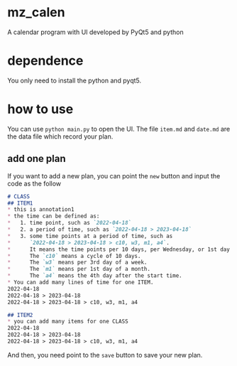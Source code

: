 # mz_calen
A calendar program with UI developed by PyQt5 and python 

# dependence
You only need to install the python and pyqt5.

# how to use
You can use `python main.py` to open the UI. 
The file `item.md` and `date.md` are the data file which record your plan.

## add one plan
If you want to add a new plan, you can point the `new` button and input the code as the follow
``` markdown
# CLASS
## ITEM1
* this is annotation1
* the time can be defined as:
*   1. time point, such as `2022-04-18`
*   2. a period of time, such as `2022-04-18 > 2023-04-18`
*   3. some time points at a period of time, such as 
*      `2022-04-18 > 2023-04-18 > c10, w3, m1, a4`.
*      It means the time points per 10 days, per Wednesday, or 1st day of per month from 2022-04-18 to 2023-04-18, or 4th day after 2022-04-18.
*      The `c10` means a cycle of 10 days.
*      The `w3` means per 3rd day of a week.
*      The `m1` means per 1st day of a month.
*      The `a4` means the 4th day after the start time.
* You can add many lines of time for one ITEM.
2022-04-18
2022-04-18 > 2023-04-18
2022-04-18 > 2023-04-18 > c10, w3, m1, a4

## ITEM2
* you can add many items for one CLASS
2022-04-18
2022-04-18 > 2023-04-18
2022-04-18 > 2023-04-18 > c10, w3, m1, a4

```

And then, you need point to the `save` button to save your new plan.


